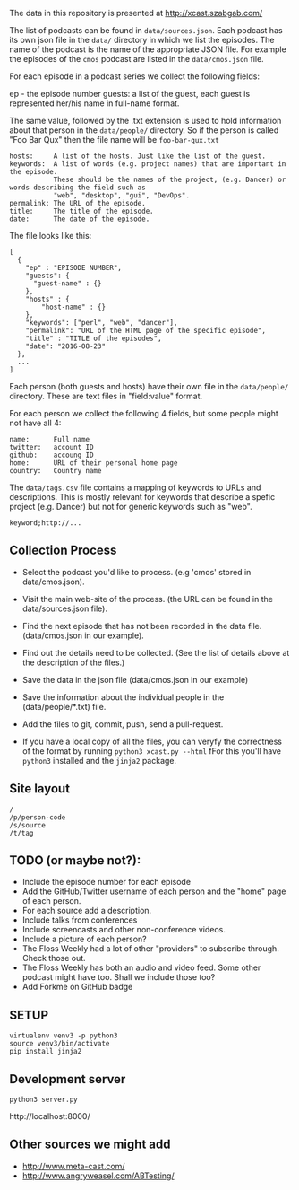 The data in this repository is presented at http://xcast.szabgab.com/

The list of podcasts can be found in ```data/sources.json```.
Each podcast has its own json file in the ```data/``` directory in which we list the episodes.
The name of the podcast is the name of the appropriate JSON file.
For example the episodes of the ```cmos``` podcast are listed in the ```data/cmos.json``` file.

For each episode in a podcast series we collect the following fields:

ep - the episode number
guests:   a list of the guest, each guest is represented her/his name in full-name  format.

The same value, followed by the .txt extension is used to hold information about that person
in the ```data/people/``` directory.
So if the person is called "Foo Bar Qux" then the file name will be ```foo-bar-qux.txt```

```
hosts:     A list of the hosts. Just like the list of the guest.
keywords:  A list of words (e.g. project names) that are important in the episode.
           These should be the names of the project, (e.g. Dancer) or words describing the field such as
           "web", "desktop", "gui", "DevOps".
permalink: The URL of the episode.
title:     The title of the episode.
date:      The date of the episode.
```

The file looks like this:

```
[
  {
    "ep" : "EPISODE NUMBER",
    "guests": {
      "guest-name" : {}
    },
    "hosts" : {
        "host-name" : {}
    },
    "keywords": ["perl", "web", "dancer"],
    "permalink": "URL of the HTML page of the specific episode",
    "title" : "TITLE of the episodes",
    "date": "2016-08-23"
  },
  ...
]
```

Each person (both guests and hosts) have their own file in the ```data/people/``` directory.
These are text files in "field:value" format.

For each person we collect the following 4 fields, but some people might not have all 4:

```
name:      Full name
twitter:   account ID
github:    accoung ID
home:      URL of their personal home page
country:   Country name
```

The ```data/tags.csv``` file contains a mapping of keywords to URLs and descriptions.
This is mostly relevant for keywords that describe a spefic project (e.g. Dancer)
but not for generic keywords such as "web".

```
keyword;http://...
```

Collection Process
-------------------
* Select the podcast you'd like to process. (e.g 'cmos' stored in data/cmos.json).
* Visit the main web-site of the process. (the URL can be found in the data/sources.json file).
* Find the next episode that has not been recorded in the data file. (data/cmos.json in our example).
* Find out the details need to be collected. (See the list of details above at the description of the files.)
* Save the data in the json file (data/cmos.json in our example)
* Save the information about the individual people in the (data/people/*.txt) file.
* Add the files to git, commit, push, send a pull-request.

* If you have a local copy of all the files, you can veryfy the correctness of
the format by running ```python3 xcast.py --html``` fFor this you'll have ```python3```
installed and the ```jinja2``` package.


Site layout
------------
```
/
/p/person-code
/s/source
/t/tag
```

TODO (or maybe not?):
-----------------------
* Include the episode number for each episode
* Add the GitHub/Twitter username of each person and the "home" page of each person.
* For each source add a description.
* Include talks from conferences
* Include screencasts and other non-conference videos.
* Include a picture of each person?
* The Floss Weekly had a lot of other "providers" to subscribe through. Check those out.
* The Floss Weekly has both an audio and video feed. Some other podcast might have too. Shall we include those too?
* Add Forkme on GitHub badge


SETUP
------
```
virtualenv venv3 -p python3
source venv3/bin/activate
pip install jinja2
```

Development server
-------------------
```python3 server.py```

http://localhost:8000/


Other sources we might add
----------------------------
* http://www.meta-cast.com/
* http://www.angryweasel.com/ABTesting/

